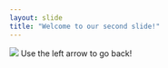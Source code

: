 ```yaml
---
layout: slide
title: "Welcome to our second slide!"
---
```

[<img src="https://mamasgeeky.com/wp-content/uploads/2020/03/coronavirus-meme-1.jpg">](https://mamasgeeky.com/wp-content/uploads/2020/03/coronavirus-meme-1.jpg)
Use the left arrow to go back!